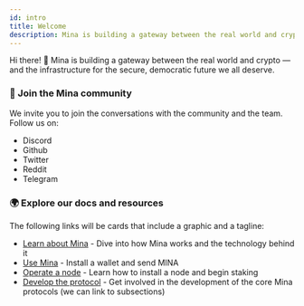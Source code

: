 ```yaml
---
id: intro
title: Welcome
description: Mina is building a gateway between the real world and crypto — and the infrastructure for the secure, democratic future we all deserve.
---
```


Hi there! :wave: Mina is building a gateway between the real world and crypto — and the infrastructure for the secure, democratic future we all deserve.

### :busts_in_silhouette: Join the Mina community

We invite you to join the conversations with the community and the team. Follow us on:

- Discord
- Github
- Twitter
- Reddit
- Telegram

### :earth_africa: Explore our docs and resources

The following links will be cards that include a graphic and a tagline:

- [Learn about Mina](/about-mina/overview) - Dive into how Mina works and the technology behind it 
- [Use Mina](/using-mina/install-wallet) - Install a wallet and send MINA
- [Operate a node](/node-operators/overview) - Learn how to install a node and begin staking
- [Develop the protocol](/node-operators/Developer-References/mina-node-cli-reference) - Get involved in the development of the core Mina protocols (we can link to subsections)
